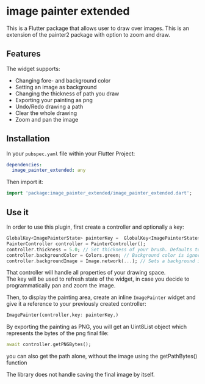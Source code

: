 # image painter extended

This is a Flutter package that allows user to draw over images. This is an extension of the painter2 package with option to zoom and draw.

## Features

The widget supports:
- Changing fore- and background color
- Setting an image as background
- Changing the thickness of path you draw
- Exporting your painting as png
- Undo/Redo drawing a path
- Clear the whole drawing
- Zoom and pan the image

## Installation

In your `pubspec.yaml` file within your Flutter Project:

```yaml
dependencies:
  image_painter_extended: any
```

Then import it:

```dart
import 'package:image_painter_extended/image_painter_extended.dart';
```

## Use it

In order to use this plugin, first create a controller and optionally a key:

```dart
GlobalKey<ImagePainterState> painterKey =  GlobalKey<ImagePainterState>();
PainterController controller = PainterController();
controller.thickness = 5.0; // Set thickness of your brush. Defaults to 1.0
controller.backgroundColor = Colors.green; // Background color is ignores if you set a background image
controller.backgroundImage = Image.network(...); // Sets a background image. You can load images as you would normally do: From an asset, from the network, from memory...
```

That controller will handle all properties of your drawing space.  
The key will be used to refresh state of the widget, in case you decide to programmatically pan and zoom the image.  

Then, to display the painting area, create an inline `ImagePainter` widget and give it a reference to your previously created controller:

```dart
ImagePainter(controller,key: painterKey,)
```

By exporting the painting as PNG, you will get an Uint8List object which represents the bytes of the png final file:

```dart
await controller.getPNGBytes();
```

you can also get the path alone, without the image using the getPathBytes() function

The library does not handle saving the final image by itself.